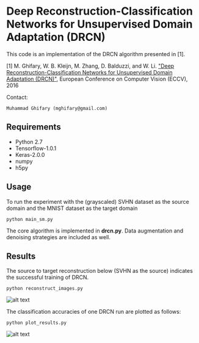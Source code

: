 # Deep Reconstruction-Classification Networks for Unsupervised Domain Adaptation (DRCN)

This code is an implementation of the DRCN algorithm presented in [1].

[1] M. Ghifary, W. B. Kleijn, M. Zhang, D. Balduzzi, and W. Li. ["Deep Reconstruction-Classification Networks for Unsupervised Domain Adaptation (DRCN)"](https://arxiv.org/abs/1607.03516), European Conference on Computer Vision (ECCV), 2016

Contact:
```
Muhammad Ghifary (mghifary@gmail.com)
```

## Requirements
* Python 2.7
* Tensorflow-1.0.1
* Keras-2.0.0
* numpy
* h5py

## Usage
To run the experiment with the (grayscaled) SVHN dataset as the source domain and the MNIST dataset as the target domain
```
python main_sm.py
```

The core algorithm is implemented in __drcn.py__.
Data augmentation and denoising strategies are included as well.

## Results
The source to target reconstruction below (SVHN as the source) indicates the successful training of DRCN.

```
python reconstruct_images.py
```

![alt text](https://github.com/ghif/drcn/blob/master/rec_src.png "Source to Target Reconstruction")

The classification accuracies of one DRCN run are plotted as follows:

```
python plot_results.py
```

![alt text](https://github.com/ghif/drcn/blob/master/svhn-mnist_plot.png "Accuracy Plot")


